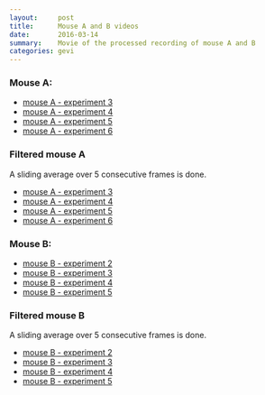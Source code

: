 ```yaml
---
layout:     post
title:      Mouse A and B videos
date:       2016-03-14
summary:    Movie of the processed recording of mouse A and B
categories: gevi
---
```




### Mouse A:

* [mouse A - experiment 3](https://youtu.be/RwUi6UMKUnQ)
* [mouse A - experiment 4](https://youtu.be/GKJmYPgwJfE)
* [mouse A - experiment 5](https://youtu.be/sAKfyZkx2Ck)
* [mouse A - experiment 6](https://youtu.be/iqgKKrZANMw)


### Filtered mouse A
 
A sliding average over 5 consecutive frames is done.

* [mouse A - experiment 3](https://www.youtube.com/watch?v=ygOlUabDwPM)
* [mouse A - experiment 4](https://www.youtube.com/watch?v=MvHrzCe8j9E)
* [mouse A - experiment 5](https://www.youtube.com/watch?v=V4gzmNlWUMo)
* [mouse A - experiment 6](https://www.youtube.com/watch?v=KSzxNlMzcRI)



### Mouse B:

* [mouse B - experiment 2](https://youtu.be/qk3hmawcuZk)
* [mouse B - experiment 3](https://youtu.be/CAhMFd9v9P8)
* [mouse B - experiment 4](https://youtu.be/rp1CBU7-psU)
* [mouse B - experiment 5](https://youtu.be/ptPSuCYpWDU)

### Filtered mouse B

A sliding average over 5 consecutive frames is done.
    
* [mouse B - experiment 2](https://youtu.be/yYSjbpTAons)
* [mouse B - experiment 3](https://www.youtube.com/watch?v=_X9Gq4QxAI4)
* [mouse B - experiment 4](https://www.youtube.com/watch?v=TF3kWYUqOfw)
* [mouse B - experiment 5](https://www.youtube.com/watch?v=XZ_LQwI3WM0)
    

